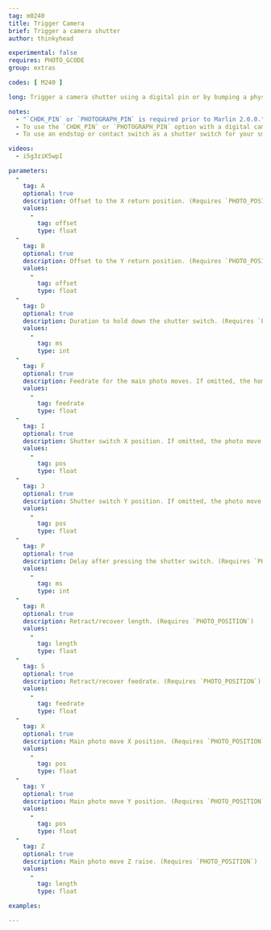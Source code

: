 ```yaml
---
tag: m0240
title: Trigger Camera
brief: Trigger a camera shutter
author: thinkyhead

experimental: false
requires: PHOTO_GCODE
group: extras

codes: [ M240 ]

long: Trigger a camera shutter using a digital pin or by bumping a physical switch.

notes:
  - "`CHDK_PIN` or `PHOTOGRAPH_PIN` is required prior to Marlin 2.0.0."
  - To use the `CHDK_PIN` or `PHOTOGRAPH_PIN` option with a digital camera see [this article](http://www.doc-diy.net/photo/rc-1_hacked/).
  - To use an endstop or contact switch as a shutter switch for your smartphone's camera, see [this video](https://www.youtube.com/watch?v=i5g3ziK5wpI).

videos:
  - i5g3ziK5wpI

parameters:
  -
    tag: A
    optional: true
    description: Offset to the X return position. (Requires `PHOTO_POSITION`)
    values:
      -
        tag: offset
        type: float
  -
    tag: B
    optional: true
    description: Offset to the Y return position. (Requires `PHOTO_POSITION`)
    values:
      -
        tag: offset
        type: float
  -
    tag: D
    optional: true
    description: Duration to hold down the shutter switch. (Requires `PHOTO_SWITCH_POSITION` and `PHOTO_SWITCH_MS`)
    values:
      -
        tag: ms
        type: int
  -
    tag: F
    optional: true
    description: Feedrate for the main photo moves. If omitted, the homing feedrate will be used. (Requires `PHOTO_POSITION`)
    values:
      -
        tag: feedrate
        type: float
  -
    tag: I
    optional: true
    description: Shutter switch X position. If omitted, the photo move X position applies. (Requires `PHOTO_SWITCH_POSITION`)
    values:
      -
        tag: pos
        type: float
  -
    tag: J
    optional: true
    description: Shutter switch Y position. If omitted, the photo move Y position applies. (Requires `PHOTO_SWITCH_POSITION`)
    values:
      -
        tag: pos
        type: float
  -
    tag: P
    optional: true
    description: Delay after pressing the shutter switch. (Requires `PHOTO_SWITCH_POSITION` and `PHOTO_SWITCH_MS`)
    values:
      -
        tag: ms
        type: int
  -
    tag: R
    optional: true
    description: Retract/recover length. (Requires `PHOTO_POSITION`)
    values:
      -
        tag: length
        type: float
  -
    tag: S
    optional: true
    description: Retract/recover feedrate. (Requires `PHOTO_POSITION`)
    values:
      -
        tag: feedrate
        type: float
  -
    tag: X
    optional: true
    description: Main photo move X position. (Requires `PHOTO_POSITION`)
    values:
      -
        tag: pos
        type: float
  -
    tag: Y
    optional: true
    description: Main photo move Y position. (Requires `PHOTO_POSITION`)
    values:
      -
        tag: pos
        type: float
  -
    tag: Z
    optional: true
    description: Main photo move Z raise. (Requires `PHOTO_POSITION`)
    values:
      -
        tag: length
        type: float

examples:

---
```

